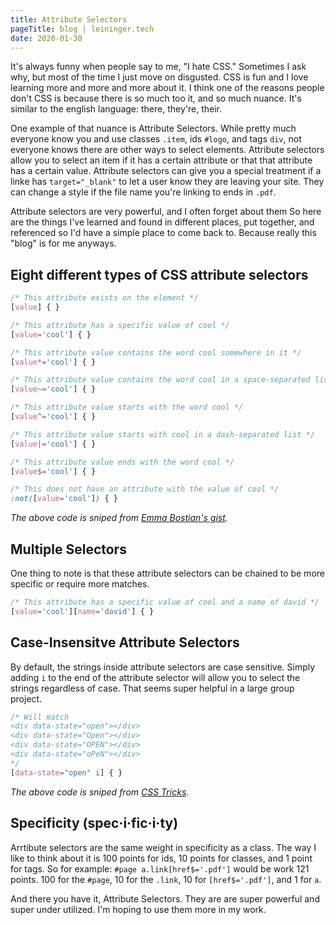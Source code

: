 ```yaml
---
title: Attribute Selectors
pageTitle: blog | leininger.tech
date: 2020-01-30
---
```


It's always funny when people say to me, "I hate CSS." Sometimes I ask why, but most of the time I just move on disgusted. CSS is fun and I love learning more and more and more about it. I think one of the reasons people don't CSS is because there is so much too it, and so much nuance. It's similar to the english language: there, they're, their.

One example of that nuance is Attribute Selectors. While pretty much everyone know you and use classes `.item`, ids `#logo`, and tags `div`, not everyone knows there are other ways to select elements. Attribute selectors allow you to select an item if it has a certain attribute or that that attribute has a certain value. Attribute selectors can give you a special treatment if a linke has `target="_blank"` to let a user know they are leaving your site. They can change a style if the file name you're linking to ends in `.pdf`.

Attribute selectors are very powerful, and I often forget about them So here are the things I've learned and found in different places, put together, and referenced so I'd have a simple place to come back to. Because really this "blog" is for me anyways.

## Eight different types of CSS attribute selectors

```css
/* This attribute exists on the element */
[value] { }

/* This attribute has a specific value of cool */
[value='cool'] { }

/* This attribute value contains the word cool somewhere in it */
[value*='cool'] { }

/* This attribute value contains the word cool in a space-separated list */
[value~='cool'] { }

/* This attribute value starts with the word cool */
[value^='cool'] { }

/* This attribute value starts with cool in a dash-separated list */
[value|='cool'] { }

/* This attribute value ends with the word cool */
[value$='cool'] { }

/* This does not have an attribute with the value of cool */
:not([value='cool']) { }
```

_The above code is sniped from [Emma Bostian's gist](https://gist.github.com/emmabostian/ed933bc7f9711acdc565f42f1b159407)._

## Multiple Selectors
One thing to note is that these attribute selectors can be chained to be more specific or require more matches.

```css
/* This attribute has a specific value of cool and a name of david */
[value='cool'][name='david'] { }
```

## Case-Insensitve Attribute Selectors
By default, the strings inside attribute selectors are case sensitive. Simply adding `i` to the end of the attribute selector will allow you to select the strings regardless of case. That seems super helpful in a large group project.

```css
/* Will match
<div data-state="open"></div>
<div data-state="Open"></div>
<div data-state="OPEN"></div>
<div data-state="oPeN"></div>
*/
[data-state="open" i] { }
```
_The above code is sniped from [CSS Tricks](https://css-tricks.com/attribute-selectors/#case-insensitve-attribute-selectors)._

## Specificity (spec·i·fic·i·ty)
Arrtibute selectors are the same weight in specificity as a class. The way I like to think about it is 100 points for ids, 10 points for classes, and 1 point for tags. So for example: `#page a.link[href$='.pdf']` would be work 121 points. 100 for the `#page`, 10 for the `.link`, 10 for `[href$='.pdf']`, and 1 for `a`.

And there you have it, Attribute Selectors. They are are super powerful and super under utilized. I'm hoping to use them more in my work.
